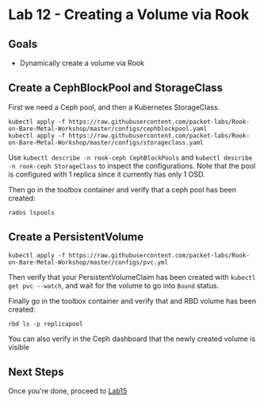 # Lab 12 - Creating a Volume via Rook

## Goals

* Dynamically create a volume via Rook

## Create a CephBlockPool and StorageClass

First we need a Ceph pool, and then a Kubernetes StorageClass.
```
kubectl apply -f https://raw.githubusercontent.com/packet-labs/Rook-on-Bare-Metal-Workshop/master/configs/cephblockpool.yaml
kubectl apply -f https://raw.githubusercontent.com/packet-labs/Rook-on-Bare-Metal-Workshop/master/configs/storageclass.yaml
```

Use `kubectl describe -n rook-ceph CephBlockPools` and `kubectl describe -n rook-ceph StorageClass` to inspect the configurations. Note that the pool is configured with 1 replica since it currently has only 1 OSD.

Then go in the toolbox container and verify that a ceph pool has been created:
```
rados lspools
```

## Create a PersistentVolume

```
kubectl apply -f https://raw.githubusercontent.com/packet-labs/Rook-on-Bare-Metal-Workshop/master/configs/pvc.yml
```
Then verify that your PersistentVolumeClaim has been created with `kubectl get pvc --watch`, and wait for the volume to go into `Bound` status.

Finally go in the toolbox container and verify that and RBD volume has been created:
```
rbd ls -p replicapool
```

You can also verify in the Ceph dashboard that the newly created volume is visible

## Next Steps

Once you're done, proceed to [Lab15](Lab15.md)
